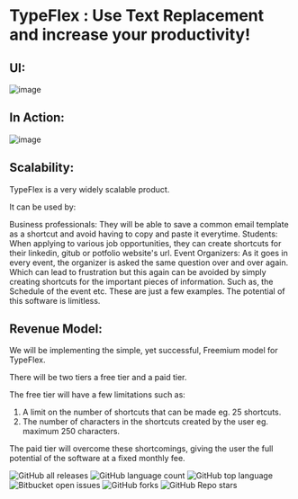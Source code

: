 # TypeFlex : Use Text Replacement and increase your productivity!

## UI: 

![image](https://github.com/aryanv175/TypeFlex/assets/91381804/0bbb445f-99e2-44a4-96f5-88b328b237ab)

## In Action:

![image](https://github.com/aryanv175/TypeFlex/assets/91381804/cb1f5f8d-70e5-4848-8fd5-84e066f95ec6)






## **Scalability**: 

TypeFlex is a very widely scalable product.

It can be used by:

Business professionals: They will be able to save a common email template as a shortcut and avoid having to copy and paste it everytime.
Students: When applying to various job opportunities, they can create shortcuts for their linkedin, gitub or potfolio website's url.
Event Organizers: As it goes in every event, the organizer is asked the same question over and over again. Which can lead to frustration but this again can be avoided by simply creating shortcuts for the important pieces of information. Such as, the Schedule of the event etc.
These are just a few examples. The potential of this software is limitless.


## **Revenue Model**:

We will be implementing the simple, yet successful, Freemium model for TypeFlex. 

There will be two tiers a free tier and a paid tier.

The free tier will have a few limitations such as: 
1) A limit on the number of shortcuts that can be made eg. 25 shortcuts.  
2) The number of characters in the shortcuts created by the user eg. maximum 250 characters.

The paid tier will overcome these shortcomings, giving the user the full potential of the software at a fixed monthly fee.

![GitHub all releases](https://img.shields.io/github/downloads/aryanv175/TypeFlex/total)
![GitHub language count](https://img.shields.io/github/languages/count/aryanv175/TypeFlex)
![GitHub top language](https://img.shields.io/github/languages/top/aryanv175/TypeFlex?color=yellow)
![Bitbucket open issues](https://img.shields.io/bitbucket/aryanv175/TypeFlex/issues)
![GitHub forks](https://img.shields.io/github/forks/aryanv175/TypeFlex?style=social)
![GitHub Repo stars](https://img.shields.io/github/stars/aryanv175/TypeFlex?style=social)



